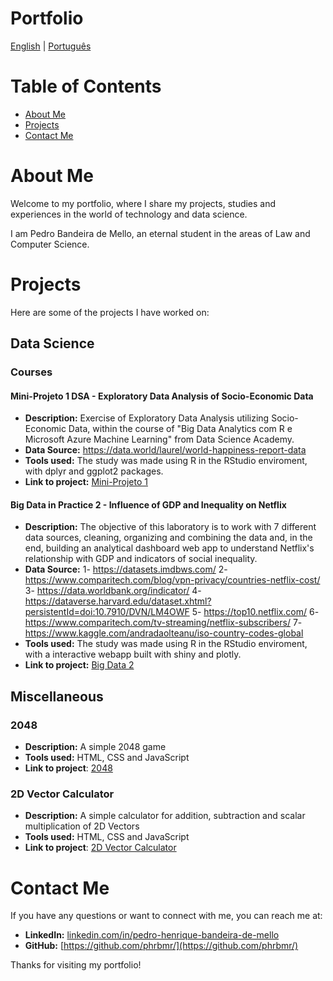 # Portfolio
[English](index.md) | [Português](pt/indexpt.md)

# Table of Contents
- [About Me](#about-me)
- [Projects](#projects)
- [Contact Me](#contact-me)

# About Me

Welcome to my portfolio, where I share my projects, studies and experiences in the world of technology and data science.

I am Pedro Bandeira de Mello, an eternal student in the areas of Law and Computer Science. 

# Projects

Here are some of the projects I have worked on:

## Data Science

### Courses
#### Mini-Projeto 1 DSA - Exploratory Data Analysis of Socio-Economic Data

- **Description:** Exercise of Exploratory Data Analysis utilizing Socio-Economic Data, within the course of "Big Data Analytics com R e Microsoft Azure Machine Learning" from Data Science Academy.
- **Data Source:** https://data.world/laurel/world-happiness-report-data
- **Tools used:** The study was made using R in the RStudio enviroment, with dplyr and ggplot2 packages.
- **Link to project:** [Mini-Projeto 1](projects/MiniProjeto1.html)

#### Big Data in Practice 2 - Influence of GDP and Inequality on Netflix

- **Description:** The objective of this laboratory is to work with 7 different data sources, cleaning, organizing and combining the data and, in the end, building an analytical dashboard web app to understand Netflix's relationship with GDP and indicators of social inequality.
- **Data Source:** 
	 1- https://datasets.imdbws.com/
	 2- https://www.comparitech.com/blog/vpn-privacy/countries-netflix-cost/
	 3- https://data.worldbank.org/indicator/
	 4- https://dataverse.harvard.edu/dataset.xhtml?persistentId=doi:10.7910/DVN/LM4OWF
	 5- https://top10.netflix.com/
	 6- https://www.comparitech.com/tv-streaming/netflix-subscribers/
	 7- https://www.kaggle.com/andradaolteanu/iso-country-codes-global
- **Tools used:** The study was made using R in the RStudio enviroment, with a interactive webapp built with shiny and plotly.
- **Link to project:** [Big Data 2](projects/MiniProjeto1.html)

## Miscellaneous
### 2048
- **Description:** A simple 2048 game
- **Tools used:** HTML, CSS and JavaScript
- **Link to project**: [2048](projects/2048/2048game.html)

### 2D Vector Calculator
- **Description:** A simple calculator for addition, subtraction and scalar multiplication of 2D Vectors
- **Tools used:** HTML, CSS and JavaScript
- **Link to project**: [2D Vector Calculator](projects/VectorCalculator/VectorCalculator.html)


# Contact Me

If you have any questions or want to connect with me, you can reach me at:

- **LinkedIn:** [linkedin.com/in/pedro-henrique-bandeira-de-mello](https://br.linkedin.com/in/pedro-henrique-bandeira-de-mello-3a7705211)
- **GitHub:** [https://github.com/phrbmr/](https://github.com/phrbmr/)

Thanks for visiting my portfolio!